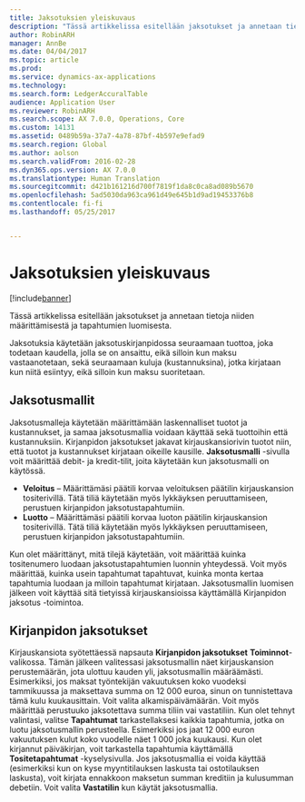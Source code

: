 ```yaml
---
title: Jaksotuksien yleiskuvaus
description: "Tässä artikkelissa esitellään jaksotukset ja annetaan tietoja niiden määrittämisestä ja tapahtumien luomisesta."
author: RobinARH
manager: AnnBe
ms.date: 04/04/2017
ms.topic: article
ms.prod: 
ms.service: dynamics-ax-applications
ms.technology: 
ms.search.form: LedgerAccuralTable
audience: Application User
ms.reviewer: RobinARH
ms.search.scope: AX 7.0.0, Operations, Core
ms.custom: 14131
ms.assetid: 0489b59a-37a7-4a78-87bf-4b597e9efad9
ms.search.region: Global
ms.author: aolson
ms.search.validFrom: 2016-02-28
ms.dyn365.ops.version: AX 7.0.0
ms.translationtype: Human Translation
ms.sourcegitcommit: d421b161216d700f7819f1da8c0ca8ad089b5670
ms.openlocfilehash: 5ad5030da963ca961d49e645b1d9ad19453376b8
ms.contentlocale: fi-fi
ms.lasthandoff: 05/25/2017


---
```


# <a name="accruals-overview"></a>Jaksotuksien yleiskuvaus

[!include[banner](../includes/banner.md)]


Tässä artikkelissa esitellään jaksotukset ja annetaan tietoja niiden määrittämisestä ja tapahtumien luomisesta.

Jaksotuksia käytetään jaksotuskirjanpidossa seuraamaan tuottoa, joka todetaan kaudella, jolla se on ansaittu, eikä silloin kun maksu vastaanotetaan, sekä seuraamaan kuluja (kustannuksina), jotka kirjataan kun niitä esiintyy, eikä silloin kun maksu suoritetaan.

## <a name="accrual-schemes"></a>Jaksotusmallit
Jaksotusmalleja käytetään määrittämään laskennalliset tuotot ja kustannukset, ja samaa jaksotusmallia voidaan käyttää sekä tuottoihin että kustannuksiin. Kirjanpidon jaksotukset jakavat kirjauskansiorivin tuotot niin, että tuotot ja kustannukset kirjataan oikeille kausille. **Jaksotusmalli** -sivulla voit määrittää debit- ja kredit-tilit, joita käytetään kun jaksotusmalli on käytössä.

-   **Veloitus** – Määrittämäsi päätili korvaa veloituksen päätilin kirjauskansion tositerivillä. Tätä tiliä käytetään myös lykkäyksen peruuttamiseen, perustuen kirjanpidon jaksotustapahtumiin.
-   **Luotto** – Määrittämäsi päätili korvaa luoton päätilin kirjauskansion tositerivillä. Tätä tiliä käytetään myös lykkäyksen peruuttamiseen, perustuen kirjanpidon jaksotustapahtumiin.

Kun olet määrittänyt, mitä tilejä käytetään, voit määrittää kuinka tositenumero luodaan jaksotustapahtumien luonnin yhteydessä. Voit myös määrittää, kuinka usein tapahtumat tapahtuvat, kuinka monta kertaa tapahtumia luodaan ja milloin tapahtumat kirjataan. Jaksotusmallin luomisen jälkeen voit käyttää sitä tietyissä kirjauskansioissa käyttämällä Kirjanpidon jaksotus -toimintoa.

## <a name="ledger-accruals"></a>Kirjanpidon jaksotukset
Kirjauskansiota syötettäessä napsauta **Kirjanpidon jaksotukset** **Toiminnot**-valikossa. Tämän jälkeen valitessasi jaksotusmallin näet kirjauskansion perustemäärän, jota ulottuu kauden yli, jaksotusmallin määräämästi. Esimerkiksi, jos maksat työntekijän vakuutuksen koko vuodeksi tammikuussa ja maksettava summa on 12 000 euroa, sinun on tunnistettava tämä kulu kuukausittain. Voit valita alkamispäivämäärän. Voit myös määrittää perustuuko jaksotettava summa tiliin vai vastatiliin. Kun olet tehnyt valintasi, valitse **Tapahtumat** tarkastellaksesi kaikkia tapahtumia, jotka on luotu jaksotusmallin perusteella. Esimerkiksi jos jaat 12 000 euron vakuutuksen kulut koko vuodelle näet 1 000 joka kuukausi. Kun olet kirjannut päiväkirjan, voit tarkastella tapahtumia käyttämällä **Tositetapahtumat** -kyselysivulla. Jos jaksotusmallia ei voida käyttää (esimerkiksi kun on kyse myyntitilauksen laskusta tai ostotilauksen laskusta), voit kirjata ennakkoon maksetun summan kreditiin ja kulusumman debetiin. Voit valita **Vastatilin** kun käytät jaksotusmallia.




